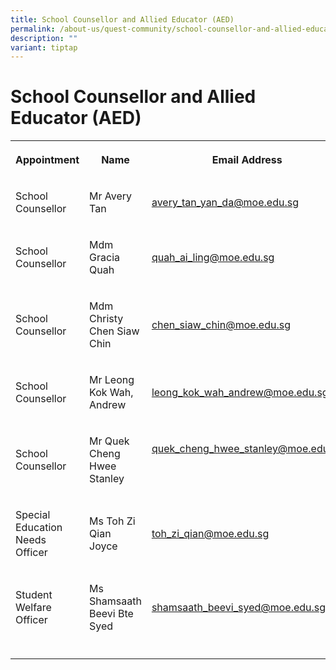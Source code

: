 ```yaml
---
title: School Counsellor and Allied Educator (AED)
permalink: /about-us/quest-community/school-counsellor-and-allied-educator-aed/
description: ""
variant: tiptap
---
```

<h1>School Counsellor and Allied Educator (AED)</h1>
<table style="minWidth: 75px">
<colgroup>
<col>
<col>
<col>
</colgroup>
<tbody>
<tr>
<th rowspan="1" colspan="1">
<p>Appointment</p>
</th>
<th rowspan="1" colspan="1">
<p>Name</p>
</th>
<th rowspan="1" colspan="1">
<p>Email Address</p>
</th>
</tr>
<tr>
<td rowspan="1" colspan="1">
<p>School Counsellor</p>
</td>
<td rowspan="1" colspan="1">
<p>Mr Avery Tan</p>
</td>
<td rowspan="1" colspan="1">
<p><a href="mailto: avery_tan_yan_da@moe.edu.sg" rel="noopener noreferrer nofollow" target="_blank">avery_tan_yan_da@moe.edu.sg</a>
</p>
</td>
</tr>
<tr>
<td rowspan="1" colspan="1">
<p>School Counsellor</p>
</td>
<td rowspan="1" colspan="1">
<p>Mdm Gracia Quah</p>
</td>
<td rowspan="1" colspan="1">
<p><a href="mailto: quah_ai_ling@moe.edu.sg" rel="noopener noreferrer nofollow" target="_blank">quah_ai_ling@moe.edu.sg</a>
</p>
</td>
</tr>
<tr>
<td rowspan="1" colspan="1">
<p>School Counsellor</p>
</td>
<td rowspan="1" colspan="1">
<p>Mdm Christy Chen Siaw Chin</p>
</td>
<td rowspan="1" colspan="1">
<p><a href="mailto: chen_siaw_chin@moe.edu.sg" rel="noopener noreferrer nofollow" target="_blank">chen_siaw_chin@moe.edu.sg</a>
</p>
</td>
</tr>
<tr>
<td rowspan="1" colspan="1">
<p>School Counsellor</p>
</td>
<td rowspan="1" colspan="1">
<p>Mr Leong Kok Wah, Andrew</p>
</td>
<td rowspan="1" colspan="1">
<p><a href="mailto: leong_kok_wah_andrew@moe.edu.sg" rel="noopener noreferrer nofollow" target="_blank">leong_kok_wah_andrew@moe.edu.sg</a>
</p>
</td>
</tr>
<tr>
<td rowspan="1" colspan="1">
<p>School Counsellor</p>
</td>
<td rowspan="1" colspan="1">
<p>Mr Quek Cheng Hwee Stanley</p>
</td>
<td rowspan="1" colspan="1">
<p><a href="mailto:quek_cheng_hwee_stanley@moe.edu.sg" rel="noopener noreferrer nofollow" target="_blank">quek_cheng_hwee_stanley@moe.edu.sg</a>
</p>
<p>
<br>
</p>
</td>
</tr>
<tr>
<td rowspan="1" colspan="1">
<p>Special Education Needs Officer</p>
</td>
<td rowspan="1" colspan="1">
<p>Ms Toh Zi Qian Joyce</p>
</td>
<td rowspan="1" colspan="1">
<p><a href="mailto: toh_zi_qian@moe.edu.sg" rel="noopener noreferrer nofollow" target="_blank">toh_zi_qian@moe.edu.sg</a>
</p>
</td>
</tr>
<tr>
<td rowspan="1" colspan="1">
<p>Student Welfare Officer</p>
</td>
<td rowspan="1" colspan="1">
<p>Ms Shamsaath Beevi Bte Syed</p>
</td>
<td rowspan="1" colspan="1">
<p><a href="mailto: shamsaath_beevi_syed@moe.edu.sg" rel="noopener noreferrer nofollow" target="_blank">shamsaath_beevi_syed@moe.edu.sg</a>
</p>
</td>
</tr>
<tr>
<td rowspan="1" colspan="1">
<p></p>
</td>
<td rowspan="1" colspan="1">
<p></p>
</td>
<td rowspan="1" colspan="1">
<p></p>
</td>
</tr>
</tbody>
</table>
<p></p>